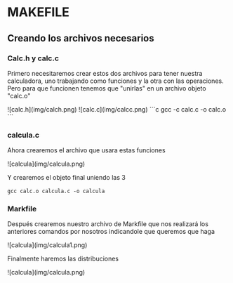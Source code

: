 # MAKEFILE
## Creando los archivos necesarios
### Calc.h y calc.c
<p>Primero necesitaremos crear estos dos archivos para tener nuestra calculadora, uno trabajando como funciones y la otra con las operaciones. Pero para que funcionen tenemos que "unirlas" en un archivo objeto "calc.o"</p>
![calc.h](img/calch.png)
![calc.c](img/calcc.png)
```c
gcc -c calc.c -o calc.o
```

### calcula.c
<p>Ahora crearemos el archivo que usara estas funciones</p>
![calcula](img/calcula.png)
<p>Y crearemos el objeto final uniendo las 3</p>

```
gcc calc.o calcula.c -o calcula
```

### Markfile
<p>Después crearemos nuestro archivo de Markfile que nos realizará los anteriores comandos por nosotros indicandole que queremos que haga</p>
![calcula](img/calcula1.png)
<p>Finalmente haremos las distribuciones</p>
![calcula](img/calcula.png)